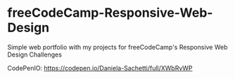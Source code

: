 # freeCodeCamp-Responsive-Web-Design
Simple web portfolio with my projects for freeCodeCamp's Responsive Web Design Challenges

CodePenIO: https://codepen.io/Daniela-Sachetti/full/XWbRvWP
